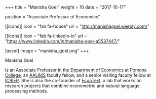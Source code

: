 +++
title = "Manisha Goel"
weight = 10
date = "2017-10-17"

position = "Associate Professor of Economics"

[[icons]]
  icon = "fab fa-house"
  url = "http://manishagoel.weebly.com/"

[[icons]]
  icon = "fab fa-linkedin-in"
  url = "https://www.linkedin.com/in/manisha-goel-a5537447/"

[asset]
  image = "manisha_goel.png"
+++

Manisha Goel

is an Associate Professor in the [Department of Economics](http://economics.pomona.edu/) at [Pomona College](http://pomona.edu/), an [AALIMS](http://aalims.org/) faculty fellow, and a senior visiting faculty fellow at [ICRIER](http://icrier.org/).  She is also the co-founder of [EconText](https://sites.google.com/g.hmc.edu/econtext/home?authuser=0), a lab that works on research projects that combine econometric and natural language processing methods.

